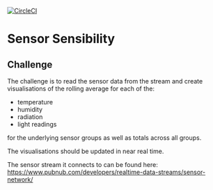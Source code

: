 [![CircleCI](https://circleci.com/gh/safiranugroho/sensor-sensibility.svg?style=svg&circle-token=3fe1314a8e988c7b669d506dec9fa37311ee356f)](https://circleci.com/gh/safiranugroho/sensor-sensibility)
# Sensor Sensibility

## Challenge
The challenge is to read the sensor data from the stream and create visualisations of the rolling average for each of the:
- temperature
- humidity
- radiation
- light readings

for the underlying sensor groups as well as totals across all groups.

The visualisations should be updated in near real time.

The sensor stream it connects to can be found here: https://www.pubnub.com/developers/realtime-data-streams/sensor-network/